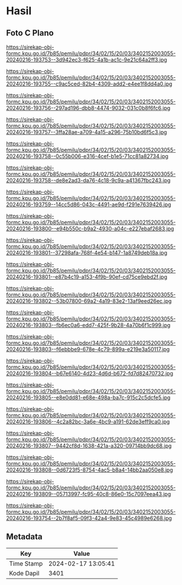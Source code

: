 # Hasil

## Foto C Plano

https://sirekap-obj-formc.kpu.go.id/7b85/pemilu/pdpr/34/02/15/20/03/3402152003055-20240216-193753--3d942ec3-f625-4a1b-ac1c-9e21c64a2ff3.jpg

https://sirekap-obj-formc.kpu.go.id/7b85/pemilu/pdpr/34/02/15/20/03/3402152003055-20240216-193755--c9ac5ced-82b4-4309-add2-e4ee1f8dd4a0.jpg

https://sirekap-obj-formc.kpu.go.id/7b85/pemilu/pdpr/34/02/15/20/03/3402152003055-20240216-193756--297ad196-dbb8-4474-9032-031c0b8f6fc6.jpg

https://sirekap-obj-formc.kpu.go.id/7b85/pemilu/pdpr/34/02/15/20/03/3402152003055-20240216-193757--3ffa28ae-a709-4a15-a296-75b10bd6f5c3.jpg

https://sirekap-obj-formc.kpu.go.id/7b85/pemilu/pdpr/34/02/15/20/03/3402152003055-20240216-193758--0c55b006-e316-4cef-b1e5-71cc81a82734.jpg

https://sirekap-obj-formc.kpu.go.id/7b85/pemilu/pdpr/34/02/15/20/03/3402152003055-20240216-193758--de8e2ad3-da76-4c18-9c9a-a41367fbc243.jpg

https://sirekap-obj-formc.kpu.go.id/7b85/pemilu/pdpr/34/02/15/20/03/3402152003055-20240216-193759--14cc5d86-043c-4491-ae9d-f291e7639426.jpg

https://sirekap-obj-formc.kpu.go.id/7b85/pemilu/pdpr/34/02/15/20/03/3402152003055-20240216-193800--e94b550c-b9a2-4930-a04c-e227ebaf2683.jpg

https://sirekap-obj-formc.kpu.go.id/7b85/pemilu/pdpr/34/02/15/20/03/3402152003055-20240216-193801--37298afa-768f-4e54-b147-1a8749deb18a.jpg

https://sirekap-obj-formc.kpu.go.id/7b85/pemilu/pdpr/34/02/15/20/03/3402152003055-20240216-193801--e87b4c19-a153-4f9b-90ef-cd75ce9ebd2f.jpg

https://sirekap-obj-formc.kpu.go.id/7b85/pemilu/pdpr/34/02/15/20/03/3402152003055-20240216-193802--53b07800-69a2-4a19-83e2-13af9eed26ec.jpg

https://sirekap-obj-formc.kpu.go.id/7b85/pemilu/pdpr/34/02/15/20/03/3402152003055-20240216-193803--fb6ec0a6-edd7-425f-9b28-4a70b6f1c999.jpg

https://sirekap-obj-formc.kpu.go.id/7b85/pemilu/pdpr/34/02/15/20/03/3402152003055-20240216-193803--f6ebbbe9-678e-4c79-899a-e219e3a50117.jpg

https://sirekap-obj-formc.kpu.go.id/7b85/pemilu/pdpr/34/02/15/20/03/3402152003055-20240216-193804--b67e6140-4d23-4d6d-b672-fd7d82470732.jpg

https://sirekap-obj-formc.kpu.go.id/7b85/pemilu/pdpr/34/02/15/20/03/3402152003055-20240216-193805--e8e0dd81-e68e-498a-ba7c-915c2c5dcfe5.jpg

https://sirekap-obj-formc.kpu.go.id/7b85/pemilu/pdpr/34/02/15/20/03/3402152003055-20240216-193806--4c2a82bc-3a6e-4bc9-a191-62de3eff9ca0.jpg

https://sirekap-obj-formc.kpu.go.id/7b85/pemilu/pdpr/34/02/15/20/03/3402152003055-20240216-193807--9442cf8d-1638-421a-a320-09714bb9dc68.jpg

https://sirekap-obj-formc.kpu.go.id/7b85/pemilu/pdpr/34/02/15/20/03/3402152003055-20240216-193808--0d6723f5-8754-4ac5-b8a4-14bb2aa050e8.jpg

https://sirekap-obj-formc.kpu.go.id/7b85/pemilu/pdpr/34/02/15/20/03/3402152003055-20240216-193809--05713997-fc95-40c8-86e0-15c7097eea43.jpg

https://sirekap-obj-formc.kpu.go.id/7b85/pemilu/pdpr/34/02/15/20/03/3402152003055-20240216-193754--2b7f8af5-09f3-42a4-9e83-45c4989e6268.jpg


## Metadata

| Key        | Value               |
| ---------- | ------------------- |
| Time Stamp | 2024-02-17 13:05:41 |
| Kode Dapil | 3401                |



